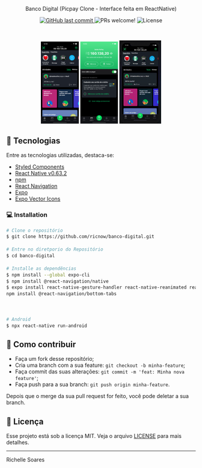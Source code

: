 <p align="center">Banco Digital (Picpay Clone - Interface feita em ReactNative)</p>

<p align="center">
  <a href="https://github.com/ricnow/status-code/commits/master">
    <img alt="GitHub last commit" src="https://img.shields.io/github/last-commit/ricnow/banco-digital">
  </a>
  <img src="https://img.shields.io/static/v1?label=PRs&message=welcome&color=7159c1&labelColor=000000" alt="PRs welcome!" />

  <img alt="License" src="https://img.shields.io/static/v1?label=license&message=MIT&color=7159c1&labelColor=000000">
</p>

<br>

<p align="center">
  <img alt="Home" src="./src/assets/home.png" width="20%">
   <img alt="Wallet" src="./src/assets/wallet.png" width="20%">
    <img alt="gif" src="https://github.com/ricnow/banco-digital/blob/master/src/assets/funcionamento.gif" width="22%">
</p>

## 🚀 Tecnologias

Entre as tecnologias utilizadas, destaca-se:

- [Styled Components](https://styled-components.com/)
- [React Native v0.63.2](https://facebook.github.io/react-native/)
- [npm](https://www.npmjs.com/)
- [React Navigation](https://reactnavigaton.org/)
- [Expo](https://expo.io/)
- [Expo Vector Icons](https://icons.expo.fyi/)



### 💻 Installation

```bash
# Clone o repositório
$ git clone https://github.com/ricnow/banco-digital.git

# Entre no diretporio do Repositório
$ cd banco-digital

# Installe as dependências
$ npm install --global expo-cli
$ npm install @react-navigation/native
$ expo install react-native-gesture-handler react-native-reanimated react-native-screens react-native-safe-area-context @react-native-community/masked-view
npm install @react-navigation/bottom-tabs



# Android
$ npx react-native run-android

```


## 🤔 Como contribuir

- Faça um fork desse repositório;
- Cria uma branch com a sua feature: `git checkout -b minha-feature`;
- Faça commit das suas alterações: `git commit -m 'feat: Minha nova feature'`;
- Faça push para a sua branch: `git push origin minha-feature`.

Depois que o merge da sua pull request for feito, você pode deletar a sua branch.

## :memo: Licença

Esse projeto está sob a licença MIT. Veja o arquivo [LICENSE](LICENSE.md) para mais detalhes.

---

Richelle Soares

